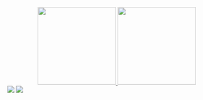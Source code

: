 
<div align="center">
  <a href="https://github.com/JessycadeOliveira">
  <img height="180em" src="https://github-readme-stats.vercel.app/api?username=JessycadeOliveira&show_icons=true&theme=ocean_dark&include_all_commits=true&count_private=true"/>
  <img height="180em" src="https://github-readme-stats.vercel.app/api/top-langs/?username=JessycadeOliveira&layout=compact&langs_count=7&theme=ocean_dark"/>
</div>

<div> 
  <a href = "mailto:oliveiradejessyca@gmail.com"><img src="https://img.shields.io/badge/-Gmail-%23333?style=for-the-badge&logo=gmail&logoColor=white" target="_blank"></a>
  <a href="https://www.linkedin.com/in/jessyca-de-oliveira/" target="_blank"><img src="https://img.shields.io/badge/-LinkedIn-%230077B5?style=for-the-badge&logo=linkedin&logoColor=white" target="_blank"></a>  
</div>
